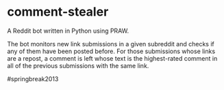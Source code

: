 comment-stealer
===============

A Reddit bot written in Python using PRAW.

The bot monitors new link submissions in a given subreddit and
checks if any of them have been posted before. For those submissions
whose links are a repost, a comment is left whose text is the 
highest-rated comment in all of the previous submissions with
the same link.

#springbreak2013